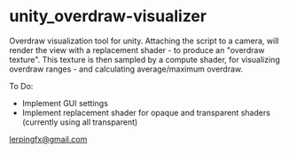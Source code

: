 # unity_overdraw-visualizer

Overdraw visualization tool for unity.
Attaching the script to a camera, will render the view with a replacement shader - to produce an "overdraw texture".
This texture is then sampled by a compute shader, for visualizing overdraw ranges - and calculating average/maximum overdraw.


To Do:
- Implement GUI settings
- Implement replacement shader for opaque and transparent shaders (currently using all transparent)

lerpingfx@gmail.com
